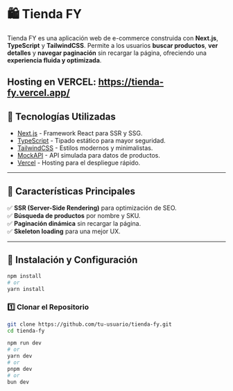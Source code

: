 # 🛍️ Tienda FY 

Tienda FY es una aplicación web de e-commerce construida con **Next.js**, **TypeScript** y **TailwindCSS**. Permite a los usuarios **buscar productos**, **ver detalles** y **navegar paginación** sin recargar la página, ofreciendo una **experiencia fluida y optimizada**.

Hosting en VERCEL: https://tienda-fy.vercel.app/
---

## 🚀 **Tecnologías Utilizadas**
- [Next.js](https://nextjs.org/) - Framework React para SSR y SSG.
- [TypeScript](https://www.typescriptlang.org/) - Tipado estático para mayor seguridad.
- [TailwindCSS](https://tailwindcss.com/) - Estilos modernos y minimalistas.
- [MockAPI](https://mockapi.io/) - API simulada para datos de productos.
- [Vercel](https://vercel.com/) - Hosting para el despliegue rápido.

---

## 📌 **Características Principales**
✅ **SSR (Server-Side Rendering)** para optimización de SEO.  
✅ **Búsqueda de productos** por nombre y SKU.  
✅ **Paginación dinámica** sin recargar la página.  
✅ **Skeleton loading** para una mejor UX.  

---

## 🔧 **Instalación y Configuración**
```sh
npm install
# or
yarn install
```
### 1️⃣ **Clonar el Repositorio**
```sh
git clone https://github.com/tu-usuario/tienda-fy.git
cd tienda-fy

```

```bash
npm run dev
# or
yarn dev
# or
pnpm dev
# or
bun dev
```


